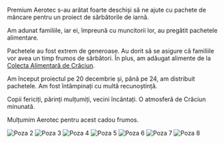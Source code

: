 Premium Aerotec s-au arătat foarte deschiși să ne ajute cu pachete de mâncare pentru un proiect de sărbătorile de iarnă.

Am adunat familiile, iar ei, împreună cu muncitorii lor, au pregătit pachetele alimentare.

Pachetele au fost extrem de generoase. Au dorit să se asigure că familiile vor avea un timp frumos de sărbători. În plus, am adăugat alimente de la [Colecta Alimentară de Crăciun](/projects/colecta-alimentara-de-craciun).

Am început proiectul pe 20 decembrie și, până pe 24, am distribuit pachetele. Am fost întâmpinați cu multă recunoștință.

Copii fericiți, părinți mulțumiți, vecini încântați. O atmosferă de Crăciun minunată.

Mulțumim Aerotec pentru acest cadou frumos.

![Poza 2](/image2.webp)
![Poza 3](/image3.webp)
![Poza 4](/image4.webp)
![Poza 5](/image5.webp)
![Poza 6](/image6.webp)
![Poza 7](/image7.webp)
![Poza 8](/image8.webp)
